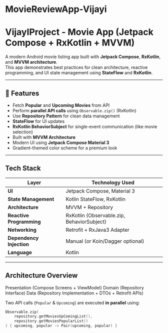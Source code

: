 # MovieReviewApp-Vijayi

# VijayIProject - Movie App (Jetpack Compose + RxKotlin + MVVM)

A modern Android movie listing app built with **Jetpack Compose**, **RxKotlin**, and **MVVM architecture**.  
This app demonstrates best practices for clean architecture, reactive programming, and UI state management using **StateFlow** and **RxKotlin**.

---

## 🚀 Features

-  Fetch **Popular** and **Upcoming Movies** from API  
-  Perform **parallel API calls** using `Observable.zip()` (RxKotlin)  
-  Use **Repository Pattern** for clean data management  
- **StateFlow** for UI updates  
- **RxKotlin BehaviorSubject** for single-event communication (like movie selection)  
-  Built with **MVVM Architecture**  
-  Modern UI using **Jetpack Compose Material 3**  
-  Gradient-themed color scheme for a premium look  

---

## Tech Stack

| Layer | Technology Used |
|-------|------------------|
| **UI** | Jetpack Compose, Material 3 |
| **State Management** | Kotlin StateFlow, RxKotlin |
| **Architecture** | MVVM + Repository |
| **Reactive Programming** | RxKotlin (Observable.zip, BehaviorSubject) |
| **Networking** | Retrofit + RxJava3 Adapter |
| **Dependency Injection** | Manual (or Koin/Dagger optional) |
| **Language** | Kotlin |

---

## Architecture Overview

Presentation (Compose Screens + ViewModel)
Domain (Repository Interface)
Data (Repository Implementation + DTOs + Retrofit APIs)

Two API calls (`Popular` & `Upcoming`) are executed **in parallel** using:

```kotlin
Observable.zip(
    repository.getMoviesUpComingList(),
    repository.getMoviesPopularList()
) { upcoming, popular -> Pair(upcoming, popular) }
